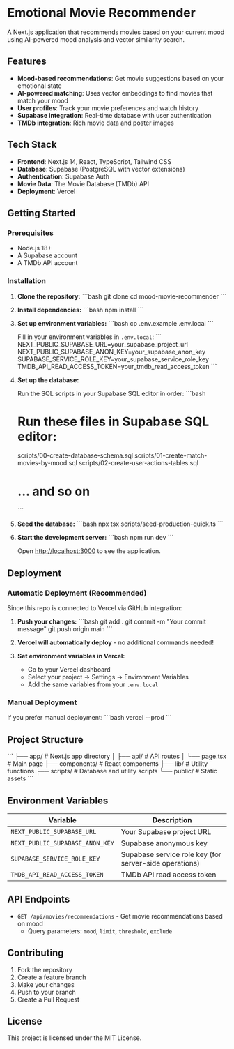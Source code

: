 # Emotional Movie Recommender

A Next.js application that recommends movies based on your current mood using AI-powered mood analysis and vector similarity search.

## Features

- **Mood-based recommendations**: Get movie suggestions based on your emotional state
- **AI-powered matching**: Uses vector embeddings to find movies that match your mood
- **User profiles**: Track your movie preferences and watch history
- **Supabase integration**: Real-time database with user authentication
- **TMDb integration**: Rich movie data and poster images

## Tech Stack

- **Frontend**: Next.js 14, React, TypeScript, Tailwind CSS
- **Database**: Supabase (PostgreSQL with vector extensions)
- **Authentication**: Supabase Auth
- **Movie Data**: The Movie Database (TMDb) API
- **Deployment**: Vercel

## Getting Started

### Prerequisites

- Node.js 18+ 
- A Supabase account
- A TMDb API account

### Installation

1. **Clone the repository:**
   \`\`\`bash
   git clone <your-repo-url>
   cd mood-movie-recommender
   \`\`\`

2. **Install dependencies:**
   \`\`\`bash
   npm install
   \`\`\`

3. **Set up environment variables:**
   \`\`\`bash
   cp .env.example .env.local
   \`\`\`
   
   Fill in your environment variables in `.env.local`:
   \`\`\`
   NEXT_PUBLIC_SUPABASE_URL=your_supabase_project_url
   NEXT_PUBLIC_SUPABASE_ANON_KEY=your_supabase_anon_key
   SUPABASE_SERVICE_ROLE_KEY=your_supabase_service_role_key
   TMDB_API_READ_ACCESS_TOKEN=your_tmdb_read_access_token
   \`\`\`

4. **Set up the database:**
   
   Run the SQL scripts in your Supabase SQL editor in order:
   \`\`\`bash
   # Run these files in Supabase SQL editor:
   scripts/00-create-database-schema.sql
   scripts/01-create-match-movies-by-mood.sql
   scripts/02-create-user-actions-tables.sql
   # ... and so on
   \`\`\`

5. **Seed the database:**
   \`\`\`bash
   npx tsx scripts/seed-production-quick.ts
   \`\`\`

6. **Start the development server:**
   \`\`\`bash
   npm run dev
   \`\`\`

   Open [http://localhost:3000](http://localhost:3000) to see the application.

## Deployment

### Automatic Deployment (Recommended)

Since this repo is connected to Vercel via GitHub integration:

1. **Push your changes:**
   \`\`\`bash
   git add .
   git commit -m "Your commit message"
   git push origin main
   \`\`\`

2. **Vercel will automatically deploy** - no additional commands needed!

3. **Set environment variables in Vercel:**
   - Go to your Vercel dashboard
   - Select your project → Settings → Environment Variables
   - Add the same variables from your `.env.local`

### Manual Deployment

If you prefer manual deployment:
\`\`\`bash
vercel --prod
\`\`\`

## Project Structure

\`\`\`
├── app/                    # Next.js app directory
│   ├── api/               # API routes
│   └── page.tsx           # Main page
├── components/            # React components
├── lib/                   # Utility functions
├── scripts/               # Database and utility scripts
└── public/               # Static assets
\`\`\`

## Environment Variables

| Variable | Description |
|----------|-------------|
| `NEXT_PUBLIC_SUPABASE_URL` | Your Supabase project URL |
| `NEXT_PUBLIC_SUPABASE_ANON_KEY` | Supabase anonymous key |
| `SUPABASE_SERVICE_ROLE_KEY` | Supabase service role key (for server-side operations) |
| `TMDB_API_READ_ACCESS_TOKEN` | TMDb API read access token |

## API Endpoints

- `GET /api/movies/recommendations` - Get movie recommendations based on mood
  - Query parameters: `mood`, `limit`, `threshold`, `exclude`

## Contributing

1. Fork the repository
2. Create a feature branch
3. Make your changes
4. Push to your branch
5. Create a Pull Request

## License

This project is licensed under the MIT License.
